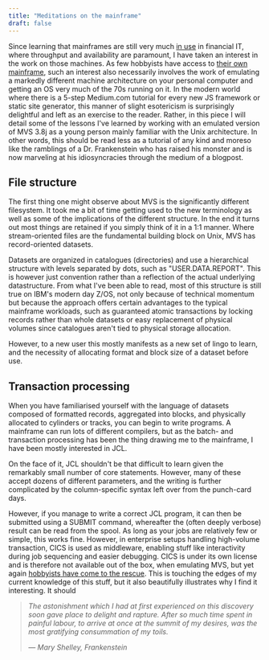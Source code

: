 ```yaml
---
title: "Meditations on the mainframe"
draft: false
---
```

Since learning that mainframes are still very much [in use](https://www.youtube.com/watch?v=ouAG4vXFORc) in financial IT, where throughput and availability are paramount, I have taken an interest in the work on those machines. As few hobbyists have access to [their own mainframe](https://www.youtube.com/watch?v=wJyiHsfJLEI), such an interest also necessarily involves the work of emulating a markedly different machine architecture on your personal computer and getting an OS very much of the 70s running on it. In the modern world where there is a 5-step Medium.com tutorial for every new JS framework or static site generator, this manner of slight esotericism is surprisingly delightful and left as an exercise to the reader. Rather, in this piece I will detail some of the lessons I've learned by working with an emulated version of MVS 3.8j as a young person mainly familiar with the Unix architecture. In other words, this should be read less as a tutorial of any kind and moreso like the ramblings of a Dr. Frankenstein who has raised his monster and is now marveling at his idiosyncracies through the medium of a blogpost.

## File structure
The first thing one might observe about MVS is the significantly different filesystem. It took me a bit of time getting used to the new terminology as well as some of the implications of the different structure. In the end it turns out most things are retained if you simply think of it in a 1:1 manner. Where stream-oriented files are the fundamental building block on Unix, MVS has record-oriented datasets. 

Datasets are organized in catalogues (directories) and use a hierarchical structure with levels separated by dots, such as "USER.DATA.REPORT". This is however just convention rather than a reflection of the actual underlying datastructure. From what I've been able to read, most of this structure is still true on IBM's modern day Z/OS, not only because of technical momentum but because the approach offers certain advantages to the typical mainframe workloads, such as guaranteed atomic transactions by locking records rather than whole datasets or easy replacement of physical volumes since catalogues aren't tied to physical storage allocation.

However, to a new user this mostly manifests as a new set of lingo to learn, and the necessity of allocating format and block size of a dataset before use.

## Transaction processing
When you have familiarised yourself with the language of datasets composed of formatted records, aggregated into blocks, and physically allocated to cylinders or tracks, you can begin to write programs. A mainframe can run lots of different compilers, but as the batch- and transaction processing has been the thing drawing me to the mainframe, I have been mostly interested in JCL. 

On the face of it, JCL shouldn't be that difficult to learn given the remarkably small number of core statements. However, many of these accept dozens of different parameters, and the writing is further complicated by the column-specific syntax left over from the punch-card days.

However, if you manage to write a correct JCL program, it can then be submitted using a SUBMIT command, whereafter the (often deeply verbose) result can be read from the spool. As long as your jobs are relatively few or simple, this works fine. However, in enterprise setups handling high-volume transaction, CICS is used as middleware, enabling  stuff like interactivity during job sequencing and easier debugging. CICS is under its own license and is therefore not available out of the box, when emulating MVS, but yet again [hobbyists have come to the rescue](https://github.com/moshix/kicks). This is touching the edges of my current knowledge of this stuff, but it also beautifully illustrates why I find it interesting. It should

> *The astonishment which I had at first experienced on this discovery soon gave place to delight and rapture. After so much time spent in painful labour, to arrive at once at the summit of my desires, was the most gratifying consummation of my toils.*
> 
> <cite>— Mary Shelley, Frankenstein</cite>





